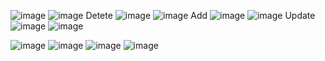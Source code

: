 ![image](https://github.com/user-attachments/assets/e86b5eb8-2a61-469e-ba84-b0b660b0c933)
![image](https://github.com/user-attachments/assets/e4b4cbd9-4865-40ad-8ac8-db07ff107ded)
Detete
![image](https://github.com/user-attachments/assets/b8aef78c-6ee3-471e-9a0f-4e6075de057f)
![image](https://github.com/user-attachments/assets/6498b371-edb2-446b-9da7-e7aeec6a9f62)
Add
![image](https://github.com/user-attachments/assets/1a6bea2e-f531-4285-8fff-a7010f25e7bc)
![image](https://github.com/user-attachments/assets/7cf67ea8-72ed-4678-98a9-2639b65866b7)
Update
![image](https://github.com/user-attachments/assets/8222b8a7-4620-4a96-aff1-0a5981fccda0)
![image](https://github.com/user-attachments/assets/8769c062-8613-472b-93b1-8ebe9eeb0401)


![image](https://github.com/user-attachments/assets/20a669dd-93ed-43b5-9e3a-f1634ee12bd7)
![image](https://github.com/user-attachments/assets/b346508b-8b65-4cbc-aa31-0ccb95a6824d)
![image](https://github.com/user-attachments/assets/9e914b8c-2420-4daa-9cb9-44a09df7637c)
![image](https://github.com/user-attachments/assets/77a0db2f-be06-42f8-bbea-b7d91debd069)
